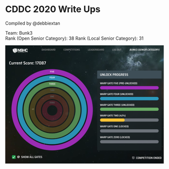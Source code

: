 # CDDC 2020 Write Ups
Compiled by @debbiextan
  
Team: Bunk3  
Rank (Open Senior Category): 38
Rank (Local Senior Category): 31

![Final Score](https://github.com/debbiextan/CDDC2020/blob/master/Final%20Score_Rank38.png)
